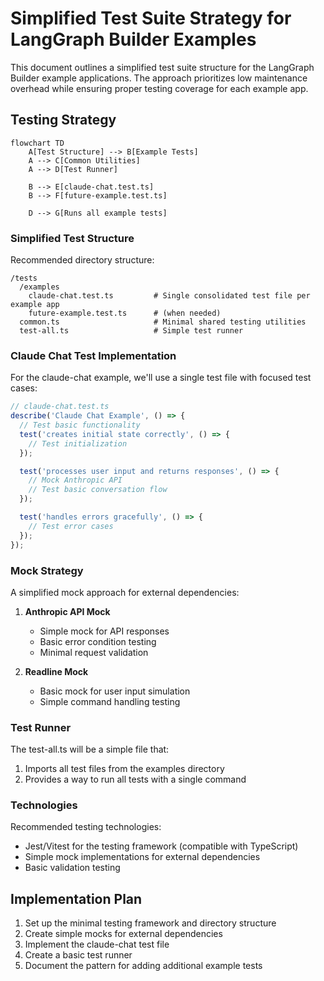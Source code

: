 # Simplified Test Suite Strategy for LangGraph Builder Examples

This document outlines a simplified test suite structure for the LangGraph Builder example applications. The approach prioritizes low maintenance overhead while ensuring proper testing coverage for each example app.

## Testing Strategy

```mermaid
flowchart TD
    A[Test Structure] --> B[Example Tests]
    A --> C[Common Utilities]
    A --> D[Test Runner]

    B --> E[claude-chat.test.ts]
    B --> F[future-example.test.ts]

    D --> G[Runs all example tests]
```

### Simplified Test Structure

Recommended directory structure:

```tree
/tests
  /examples
    claude-chat.test.ts         # Single consolidated test file per example app
    future-example.test.ts      # (when needed)
  common.ts                     # Minimal shared testing utilities
  test-all.ts                   # Simple test runner
```

### Claude Chat Test Implementation

For the claude-chat example, we'll use a single test file with focused test cases:

```typescript
// claude-chat.test.ts
describe('Claude Chat Example', () => {
  // Test basic functionality
  test('creates initial state correctly', () => {
    // Test initialization
  });

  test('processes user input and returns responses', () => {
    // Mock Anthropic API
    // Test basic conversation flow
  });

  test('handles errors gracefully', () => {
    // Test error cases
  });
});
```

### Mock Strategy

A simplified mock approach for external dependencies:

1. **Anthropic API Mock**
   - Simple mock for API responses
   - Basic error condition testing
   - Minimal request validation

2. **Readline Mock**
   - Basic mock for user input simulation
   - Simple command handling testing

### Test Runner

The test-all.ts will be a simple file that:

1. Imports all test files from the examples directory
2. Provides a way to run all tests with a single command

### Technologies

Recommended testing technologies:

- Jest/Vitest for the testing framework (compatible with TypeScript)
- Simple mock implementations for external dependencies
- Basic validation testing

## Implementation Plan

1. Set up the minimal testing framework and directory structure
2. Create simple mocks for external dependencies
3. Implement the claude-chat test file
4. Create a basic test runner
5. Document the pattern for adding additional example tests
